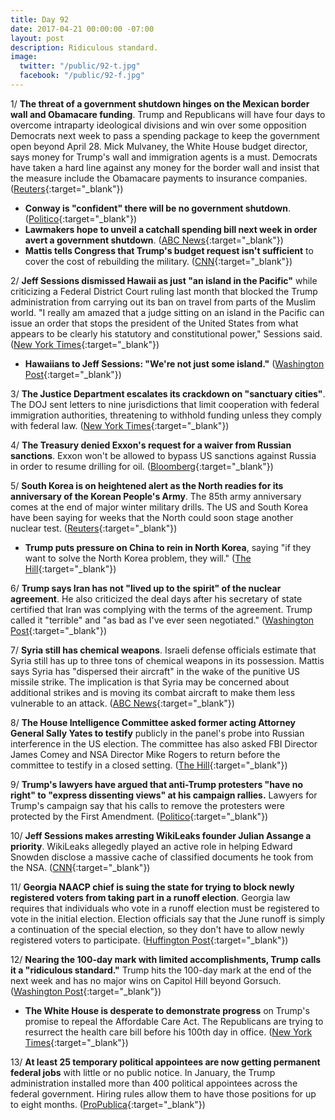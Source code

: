 ```yaml
---
title: Day 92
date: 2017-04-21 00:00:00 -07:00
layout: post
description: Ridiculous standard.
image:
  twitter: "/public/92-t.jpg"
  facebook: "/public/92-f.jpg"
---
```


1/ **The threat of a government shutdown hinges on the Mexican border wall and Obamacare funding**. Trump and Republicans will have four days to overcome intraparty ideological divisions and win over some opposition Democrats next week to pass a spending package to keep the government open beyond April 28. Mick Mulvaney, the White House budget director, says money for Trump's wall and immigration agents is a must. Democrats have taken a hard line against any money for the border wall and insist that the measure include the Obamacare payments to insurance companies. ([Reuters](http://www.reuters.com/article/us-usa-budget-idUSKBN17N1LK){:target="_blank"})

* **Conway is "confident" there will be no government shutdown**. ([Politico](http://www.politico.com/story/2017/04/21/government-shutdown-kellyanne-conway-237452){:target="_blank"})
* **Lawmakers hope to unveil a catchall spending bill next week in order avert a government shutdown**. ([ABC News](http://abcnews.go.com/Politics/wireStory/trumps-budget-chief-money-border-wall-46930632){:target="_blank"})
* **Mattis tells Congress that Trump's budget request isn't sufficient** to cover the cost of rebuilding the military. ([CNN](http://www.cnn.com/2017/04/21/politics/mattis-military-spending-trump-budget/index.html){:target="_blank"})

2/ **Jeff Sessions dismissed Hawaii as just "an island in the Pacific"** while criticizing a Federal District Court ruling last month that blocked the Trump administration from carrying out its ban on travel from parts of the Muslim world. "I really am amazed that a judge sitting on an island in the Pacific can issue an order that stops the president of the United States from what appears to be clearly his statutory and constitutional power," Sessions said. ([New York Times](https://www.nytimes.com/2017/04/20/us/politics/jeff-sessions-judge-hawaii-pacific-island.html){:target="_blank"})

* **Hawaiians to Jeff Sessions: "We're not just some island."** ([Washington Post](https://www.washingtonpost.com/news/morning-mix/wp/2017/04/21/hawaiians-to-jeff-sessions-were-not-just-some-island/){:target="_blank"})

3/ **The Justice Department escalates its crackdown on "sanctuary cities"**. The DOJ sent letters to nine jurisdictions that limit cooperation with federal immigration authorities, threatening to withhold funding unless they comply with federal law. ([New York Times](https://www.nytimes.com/2017/04/21/us/politics/sanctuary-city-justice-department.html?_r=0){:target="_blank"})

4/ **The Treasury denied Exxon's request for a waiver from Russian sanctions**. Exxon won't be allowed to bypass US sanctions against Russia in order to resume drilling for oil. ([Bloomberg](https://www.bloomberg.com/news/articles/2017-04-21/exxon-won-t-get-drilling-waiver-for-russia-treasury-chief-says){:target="_blank"})

5/ **South Korea is on heightened alert as the North readies for its anniversary of the Korean People's Army**. The 85th army anniversary comes at the end of major winter military drills. The US and South Korea have been saying for weeks that the North could soon stage another nuclear test. ([Reuters](http://www.reuters.com/article/us-northkorea-usa-idUSKBN17N0CE){:target="_blank"})

* **Trump puts pressure on China to rein in North Korea**, saying "if they want to solve the North Korea problem, they will." ([The Hill](http://thehill.com/homenews/administration/329852-trump-if-china-wants-to-solve-north-korean-problem-they-will){:target="_blank"})

6/ **Trump says Iran has not "lived up to the spirit" of the nuclear agreement**. He also criticized the deal days after his secretary of state certified that Iran was complying with the terms of the agreement. Trump called it "terrible" and "as bad as I've ever seen negotiated." ([Washington Post](https://www.washingtonpost.com/news/post-politics/wp/2017/04/20/trump-says-iran-has-not-lived-up-to-the-spirit-of-the-nuclear-agreement/){:target="_blank"})

7/ **Syria still has chemical weapons**. Israeli defense officials estimate that Syria still has up to three tons of chemical weapons in its possession. Mattis says Syria has "dispersed their aircraft" in the wake of the punitive US missile strike. The implication is that Syria may be concerned about additional strikes and is moving its combat aircraft to make them less vulnerable to an attack. ([ABC News](http://abcnews.go.com/International/wireStory/us-defense-secy-mattis-syria-chemical-weapons-46931091){:target="_blank"})

8/ **The House Intelligence Committee asked former acting Attorney General Sally Yates to testify** publicly in the panel's probe into Russian interference in the US election. The committee has also asked FBI Director James Comey and NSA Director Mike Rogers to return before the committee to testify in a closed setting. ([The Hill](http://thehill.com/policy/national-security/329914-house-intel-panel-invites-former-acting-ag-yates-to-testify){:target="_blank"})

9/ **Trump's lawyers have argued that anti-Trump protesters "have no right" to "express dissenting views" at his campaign rallies.** Lawyers for Trump's campaign say that his calls to remove the protesters were protected by the First Amendment. ([Politico](http://www.politico.com/story/2017/04/20/donald-trump-protest-rallies-speech-237431){:target="_blank"})

10/ **Jeff Sessions makes arresting WikiLeaks founder Julian Assange a priority**. WikiLeaks allegedly played an active role in helping Edward Snowden disclose a massive cache of classified documents he took from the NSA. ([CNN](http://www.cnn.com/2017/04/20/politics/julian-assange-wikileaks-us-charges/index.html){:target="_blank"})

11/ **Georgia NAACP chief is suing the state for trying to block newly registered voters from taking part in a runoff election**. Georgia law requires that individuals who vote in a runoff election must be registered to vote in the initial election. Election officials say that the June runoff is simply a continuation of the special election, so they don't have to allow newly registered voters to participate. ([Huffington Post](http://www.huffingtonpost.com/entry/georgia-voter-registration-runoff-ossoff_us_58f90c7ce4b06b9cb91505f8){:target="_blank"})

12/ **Nearing the 100-day mark with limited accomplishments, Trump calls it a "ridiculous standard."** Trump hits the 100-day mark at the end of the next week and has no major wins on Capitol Hill beyond Gorsuch. ([Washington Post](https://www.washingtonpost.com/news/post-politics/wp/2017/04/21/nearing-the-100-day-mark-with-limited-accomplishments-trump-calls-it-a-ridiculous-standard/){:target="_blank"})

* **The White House is desperate to demonstrate progress** on Trump's promise to repeal the Affordable Care Act. The Republicans are trying to resurrect the health care bill before his 100th day in office. ([New York Times](https://www.nytimes.com/2017/04/20/us/politics/affordable-care-act-house-republicans-trump.html){:target="_blank"})

13/ **At least 25 temporary political appointees are now getting permanent federal jobs** with little or no public notice. In January, the Trump administration installed more than 400 political appointees across the federal government. Hiring rules allow them to have those positions for up to eight months. ([ProPublica](https://www.propublica.org/article/trump-temporary-officials-some-now-permanent-employees){:target="_blank"})